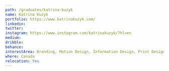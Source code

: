 ```yaml
---
path: /graduates/katrina-kuzyk
name: Katrina Kuzyk
portfolio: https://www.katrinakuzyk.com/
linkedin:
twitter:
instagram: https://www.instagram.com/katrinakuzyk/?hl=en
medium:
dribble:
behance:
interestArea: Branding, Motion Design, Information Design, Print Design
where: Canada
relocation: Yes
---
```

